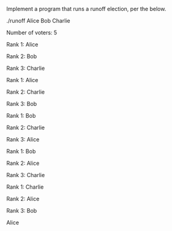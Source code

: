 Implement a program that runs a runoff election, per the below.

./runoff Alice Bob Charlie

Number of voters: 5

Rank 1: Alice

Rank 2: Bob

Rank 3: Charlie

Rank 1: Alice

Rank 2: Charlie

Rank 3: Bob

Rank 1: Bob

Rank 2: Charlie

Rank 3: Alice

Rank 1: Bob

Rank 2: Alice

Rank 3: Charlie

Rank 1: Charlie

Rank 2: Alice

Rank 3: Bob

Alice
